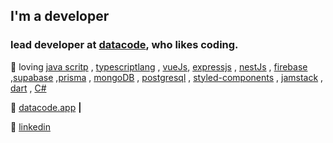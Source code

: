
## I'm a developer

### lead  developer at [datacode][datacode.app], who likes coding.

<!-- 👨🏼‍💻 building [bradgarropy.com][website]  
🧠 learning [nextjs][next], [typescript][typescript]   -->
💜 loving  [java scritp][java script] , [typescriptlang][typescriptlang] , [vueJs][vueJs], [expressjs][expressjs] , [nestJs][nestJs] , [firebase][firebase] ,[supabase][supabase] ,[prisma][prisma] , [mongoDB][mongoDB] , [postgresql][postgresql] , [styled-components][styled] , [jamstack][jamstack] , [dart][dart] , [C#][C#] 

🏡 [datacode.app][datacode.app]  **|** 

👔 [linkedin][linkedin]

[datacode.app]:https://www.datacode.app
<!-- [banner]: https://raw.githubusercontent.com/bradgarropy/bradgarropy/master/banner.png -->
[adobe]: https://adobe.com
[react]: http://reactjs.org
[firebase]: https://firebase.google.com
[supabase]: https://supabase.com
[prisma]: https://www.prisma.io
[styled]: https://styled-components.com
[jamstack]: https://jamstack.org
[mongoDB]: https://www.mongodb.com
[postgresql]: https://www.postgresql.org
[next]: https://nextjs.org
[nestJs]: https://nestjs.com
[expressjs]: https://expressjs.com
[typescriptlang]: https://www.typescriptlang.org
[C#]:https://docs.microsoft.com/en-us/dotnet/csharp
[dart]:https://dart.dev
[vueJs]:https://vuejs.org
[java script]:https://www.javascript.com
<!-- [typescript]: https://www.typescriptlang.org -->
[website]: https://datacode.app
[twitter]: https://twitter.com/dev_farzad
[instagram]: https://www.instagram.com/_far.zad/
[linkedin]: https://www.linkedin.com/in/farzad-developer/
<!-- [npm]: https://npmjs.com/~bradgarropy -->

